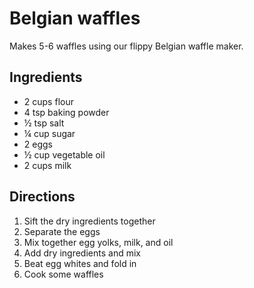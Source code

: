 # Belgian waffles

Makes 5-6 waffles using our flippy Belgian waffle maker.

## Ingredients

- 2 cups flour
- 4 tsp baking powder
- ½ tsp salt
- ¼ cup sugar
- 2 eggs
- ½ cup vegetable oil
- 2 cups milk

## Directions

1. Sift the dry ingredients together
2. Separate the eggs
3. Mix together egg yolks, milk, and oil
4. Add dry ingredients and mix
5. Beat egg whites and fold in
6. Cook some waffles
